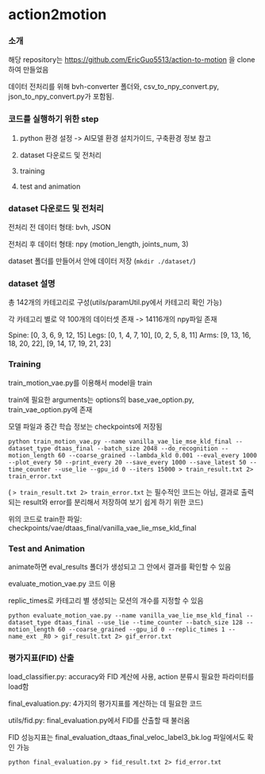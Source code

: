 # action2motion

### 소개

해당 repository는 https://github.com/EricGuo5513/action-to-motion 을 clone하여 만들었음

데이터 전처리를 위해 bvh-converter 폴더와, csv_to_npy_convert.py, json_to_npy_convert.py가 포함됨.


### 코드를 실행하기 위한 step

1. python 환경 설정 -> AI모델 환경 설치가이드, 구축환경 정보 참고

2. dataset 다운로드 및 전처리

3. training

4. test and animation


### dataset 다운로드 및 전처리

전처리 전 데이터 형태: bvh, JSON

전처리 후 데이터 형태: npy (motion_length, joints_num, 3)

dataset 폴더를 만들어서 안에 데이터 저장
(```mkdir ./dataset/```)


### dataset 설명

총 142개의 카테고리로 구성(utils/paramUtil.py에서 카테고리 확인 가능)

각 카테고리 별로 약 100개의 데이터셋 존재 -> 14116개의 npy파일 존재

Spine: [0, 3, 6, 9, 12, 15]
Legs: [0, 1, 4, 7, 10], [0, 2, 5, 8, 11]
Arms: [9, 13, 16, 18, 20, 22], [9, 14, 17, 19, 21, 23]


### Training

train_motion_vae.py를 이용해서 model을 train

train에 필요한 arguments는 options의 base_vae_option.py, train_vae_option.py에 존재

모델 파일과 중간 학습 정보는 checkpoints에 저장됨

```python train_motion_vae.py --name vanilla_vae_lie_mse_kld_final --dataset_type dtaas_final --batch_size 2048 --do_recognition --motion_length 60 --coarse_grained --lambda_kld 0.001 --eval_every 1000 --plot_every 50 --print_every 20 --save_every 1000 --save_latest 50 --time_counter --use_lie --gpu_id 0 --iters 15000 > train_result.txt 2> train_error.txt```

( ```> train_result.txt 2> train_error.txt``` 는 필수적인 코드는 아님, 결과로 출력되는 result와 error를 분리해서 저장하여 보기 쉽게 하기 위한 코드)

위의 코드로 train한 파일: checkpoints/vae/dtaas_final/vanilla_vae_lie_mse_kld_final


### Test and Animation

animate하면 eval_results 폴더가 생성되고 그 안에서 결과를 확인할 수 있음

evaluate_motion_vae.py 코드 이용

replic_times로 카테고리 별 생성되는 모션의 개수를 지정할 수 있음

```python evaluate_motion_vae.py --name vanilla_vae_lie_mse_kld_final --dataset_type dtaas_final --use_lie --time_counter --batch_size 128 --motion_length 60 --coarse_grained --gpu_id 0 --replic_times 1 --name_ext _R0 > gif_result.txt 2> gif_error.txt```

### 평가지표(FID) 산출

load_classifier.py: accuracy와 FID 계산에 사용, action 분류시 필요한 파라미터를 load함

final_evaluation.py: 4가지의 평가지표를 계산하는 데 필요한 코드

utils/fid.py: final_evaluation.py에서 FID를 산출할 때 불러옴

FID 성능지표는 final_evaluation_dtaas_final_veloc_label3_bk.log 파일에서도 확인 가능

```python final_evaluation.py > fid_result.txt 2> fid_error.txt```
